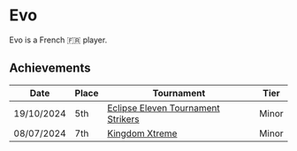 # Evo

Evo is a French :fr: player. 

## Achievements

|Date|Place|Tournament|Tier|
|-|-|-|-|
|19/10/2024|5th|[Eclipse Eleven Tournament Strikers](../../tournaments/misc/eclipse.md)|Minor|
|08/07/2024|7th|[Kingdom Xtreme](../../tournaments/misc/kingdom.md)|Minor|
